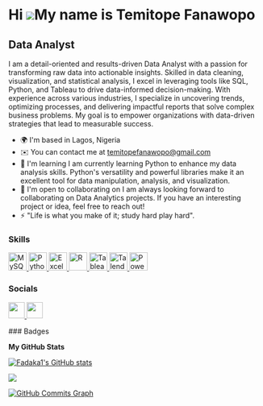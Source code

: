 Hi ![](https://user-images.githubusercontent.com/18350557/176309783-0785949b-9127-417c-8b55-ab5a4333674e.gif)My name is Temitope Fanawopo
=========================================================================================================================================

Data Analyst
------------

I am a detail-oriented and results-driven Data Analyst with a passion for transforming raw data into actionable insights. Skilled in data cleaning, visualization, and statistical analysis, I excel in leveraging tools like SQL, Python, and Tableau to drive data-informed decision-making. With experience across various industries, I specialize in uncovering trends, optimizing processes, and delivering impactful reports that solve complex business problems. My goal is to empower organizations with data-driven strategies that lead to measurable success.

* 🌍  I'm based in Lagos, Nigeria
* ✉️  You can contact me at [temitopefanawopo@gmail.com](mailto:temitopefanawopo@gmail.com)
* 🧠  I'm learning I am currently learning Python to enhance my data analysis skills. Python's versatility and powerful libraries make it an excellent tool for data manipulation, analysis, and visualization.
* 🤝  I'm open to collaborating on I am always looking forward to collaborating on Data Analytics projects. If you have an interesting project or idea, feel free to reach out!
* ⚡  "Life is what you make of it; study hard play hard".

### Skills
<p align="left">
  <a href="https://www.mysql.com/" target="_blank" rel="noreferrer">
    <img src="https://raw.githubusercontent.com/danielcranney/readme-generator/main/public/icons/skills/mysql-colored.svg" width="36" height="36" alt="MySQL" />
  </a>
  <a href="https://www.python.org/" target="_blank" rel="noreferrer">
    <img src="https://raw.githubusercontent.com/danielcranney/readme-generator/main/public/icons/skills/python-colored.svg" width="36" height="36" alt="Python" />
  </a>
  <a href="https://www.microsoft.com/en-us/microsoft-365/excel" target="_blank" rel="noreferrer">
    <img src="https://raw.githubusercontent.com/danielcranney/readme-generator/main/public/icons/skills/excel-colored.svg" width="36" height="36" alt="Excel" />
  </a>
  <a href="https://www.r-project.org/" target="_blank" rel="noreferrer">
    <img src="https://raw.githubusercontent.com/danielcranney/readme-generator/main/public/icons/skills/r-colored.svg" width="36" height="36" alt="R" />
  </a>
  <a href="https://www.tableau.com/" target="_blank" rel="noreferrer">
    <img src="https://raw.githubusercontent.com/danielcranney/readme-generator/main/public/icons/skills/tableau-colored.svg" width="36" height="36" alt="Tableau" />
  </a>
  <a href="https://www.talend.com/" target="_blank" rel="noreferrer">
    <img src="https://raw.githubusercontent.com/danielcranney/readme-generator/main/public/icons/skills/talend-colored.svg" width="36" height="36" alt="Talend" />
  </a>
  <a href="https://powerbi.microsoft.com/" target="_blank" rel="noreferrer">
    <img src="https://raw.githubusercontent.com/danielcranney/readme-generator/main/public/icons/skills/powerbi-colored.svg" width="36" height="36" alt="Power BI" />
  </a>
</p>

### Socials

<p align="left"> <a href="https://www.github.com/Fadaka1" target="_blank" rel="noreferrer"> <picture> <source media="(prefers-color-scheme: dark)" srcset="https://raw.githubusercontent.com/danielcranney/readme-generator/main/public/icons/socials/github-dark.svg" /> <source media="(prefers-color-scheme: light)" srcset="https://raw.githubusercontent.com/danielcranney/readme-generator/main/public/icons/socials/github.svg" /> <img src="https://raw.githubusercontent.com/danielcranney/readme-generator/main/public/icons/socials/github.svg" width="32" height="32" /> </picture> </a> <a href="https://www.x.com/teedaf" target="_blank" rel="noreferrer"> <picture> <source media="(prefers-color-scheme: dark)" srcset="https://raw.githubusercontent.com/danielcranney/readme-generator/main/public/icons/socials/twitter-dark.svg" /> <source media="(prefers-color-scheme: light)" srcset="https://raw.githubusercontent.com/danielcranney/readme-generator/main/public/icons/socials/twitter.svg" /> <img src="https://raw.githubusercontent.com/danielcranney/readme-generator/main/public/icons/socials/twitter.svg" width="32" height="32" /> </picture> </a></p>
### Badges

<b>My GitHub Stats</b>

<a href="http://www.github.com/Fadaka1"><img src="https://github-readme-stats.vercel.app/api?username=Fadaka1&show_icons=true&hide=&count_private=true&title_color=0891b2&text_color=ffffff&icon_color=0891b2&bg_color=1c1917&hide_border=true&show_icons=true" alt="Fadaka1's GitHub stats" /></a>

<a href="http://www.github.com/Fadaka1"><img src="https://github-readme-streak-stats.herokuapp.com/?user=Fadaka1&stroke=ffffff&background=1c1917&ring=0891b2&fire=0891b2&currStreakNum=ffffff&currStreakLabel=0891b2&sideNums=ffffff&sideLabels=ffffff&dates=ffffff&hide_border=true" /></a>

<a href="http://www.github.com/Fadaka1"><img src="https://github-readme-activity-graph.cyclic.app/graph?username=Fadaka1&bg_color=1c1917&color=ffffff&line=0891b2&point=ffffff&area_color=1c1917&area=true&hide_border=true&custom_title=GitHub%20Commits%20Graph" alt="GitHub Commits Graph" /></a>



